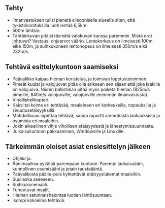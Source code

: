 ## Tehty

 - Ilmanvastuksen tulisi pienetä alisoonisella alueella siten, että tykistökorotuksilla luoti lentää 6,5km.
 - 500m tähtäin.
 - Tähtäinkuvan pitäisi täsmätä valokuvan kanssa paremmin. Mistä erot johtuvat? Vastaus: ohjearvot väärin. Lentokorkeus on ilmeisesti 100m eikä 150m, ja suihkukoneen lentonopeus on ilmeisesti 350m/s eikä 232m/s.

## Tehtävä esittelykuntoon saamiseksi


 - Päävalikko kaipaa hieman koristelua, ja toimivan lopetustoiminnon.
 - Pimeät kuulat ja valojuovat pitää olla erikseen sen sijaan että joka laakilla on valojuova. Niiden ballistiikan pitää myös poiketa hieman (825m/s pimeille, 840m/s valojuoville, valojuoville enemmän ilmanvastusta).
 - Vihollishelikopteri.
 - Kaksi tai kolme eri tehtävää, maaleineen eri korkeuksilla, nopeuksilla ja sivuutusetäisyyksillä.
 - Mahdollisuus lopettaa tehtävä, saada raportti ammutuista laukauksista ja osumista eri maaleihin.
 - Jokin alkeellinen vihje vihollisen etäisyydestä ja lähestymissuunnasta.
 - Julkaisukuntoon pakkaaminen, Windowsille ja Linuxille.
 
## Tärkeimmän oloiset asiat ensiesittelyn jälkeen

- Ohjekirja.
- Äänimaailma pykälää parempaan kuntoon. Parempi laukaisuääni, kunnollinen osumisääni ja jotain taustaääntä.
- Päävalikosta päälle-pois kytkettävät etäisyyslukemat maaleihin.
- Suulieska aseeseen.
- Suihkukonemaali.
- Tuhoutuvat maalit.
- Hieman satunnaishajontaa luotien lähtösuuntaan.
- Isompi kokoelma tehtäviä.